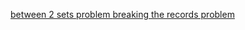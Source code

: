 <a href="https://www.hackerrank.com/challenges/between-two-sets/">between 2 sets problem </a>
<a href="https://www.hackerrank.com/challenges/breaking-best-and-worst-records/">breaking the records problem </a>